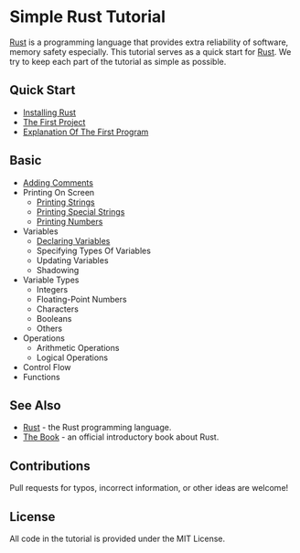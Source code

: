 # Simple Rust Tutorial

[Rust](https://www.rust-lang.org/) is a programming language that provides extra reliability of software, memory safety especially.
This tutorial serves as a quick start for [Rust](https://www.rust-lang.org/).
We try to keep each part of the tutorial as simple as possible.

## Quick Start

* [Installing Rust](./tutorial/installing_rust.md)
* [The First Project](./tutorial/the_first_project.md)
* [Explanation Of The First Program](./tutorial/explanation_of_the_first_program.md)

## Basic

* [Adding Comments](./tutorial/adding_comments.md)
* Printing On Screen
  * [Printing Strings](./tutorial/printing_strings.md)
  * [Printing Special Strings](./tutorial/printing_special_strings.md)
  * [Printing Numbers](./tutorial/printing_numbers.md)
* Variables
  * [Declaring Variables](./tutorial/declaring_variables.md)
  * Specifying Types Of Variables
  * Updating Variables
  * Shadowing
* Variable Types
  * Integers
  * Floating-Point Numbers
  * Characters
  * Booleans
  * Others
* Operations
  * Arithmetic Operations
  * Logical Operations
* Control Flow
* Functions

## See Also

* [Rust](https://www.rust-lang.org/) - the Rust programming language.
* [The Book](https://doc.rust-lang.org/book/) - an official introductory book about Rust.

## Contributions

Pull requests for typos, incorrect information, or other ideas are welcome!

## License

All code in the tutorial is provided under the MIT License.
